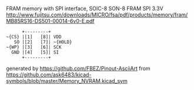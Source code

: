FRAM memory with SPI interface, SOIC-8 SON-8
FRAM SPI 3.3V
http://www.fujitsu.com/downloads/MICRO/fsa/pdf/products/memory/fram/MB85RS16-DS501-00014-6v0-E.pdf


	      +---------+
	~{CS} |[1]   [8]| VDD
	   SO |[2]   [7]| ~{HOLD}
	~{WP} |[3]   [6]| SCK
	  GND |[4]   [5]| SI
	      +---------+


generated by https://github.com/FBEZ/Pinout-AsciiArt from https://github.com/ask6483/kicad-symbols/blob/master/Memory_NVRAM.kicad_sym